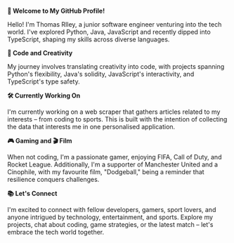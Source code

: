 **👋 Welcome to My GitHub Profile!**

Hello! I'm Thomas RIley, a junior software engineer venturing into the tech world. I've explored Python, Java, JavaScript and recently dipped into TypeScript, shaping my skills across diverse languages.

**🚀 Code and Creativity**

My journey involves translating creativity into code, with projects spanning Python's flexibility, Java's solidity, JavaScript's interactivity, and TypeScript's type safety.

**🛠️ Currently Working On**

I'm currently working on a web scraper that gathers articles related to my interests – from coding to sports. This is built with the intention of collecting the data that interests me in one personalised application.  

**🎮 Gaming and 🎬 Film**

When not coding, I'm a passionate gamer, enjoying FIFA, Call of Duty, and Rocket League. Additionally, I'm a supporter of Manchester United and a Cinophile, with my favourite film, "Dodgeball," being a reminder that resilience conquers challenges.


**📚 Let's Connect**

I'm excited to connect with fellow developers, gamers, sport lovers, and anyone intrigued by technology, entertainment, and sports. Explore my projects, chat about coding, game strategies, or the latest match – let's embrace the tech world together.

<!---
TRiley1/TRiley1 is a ✨ special ✨ repository because its `README.md` (this file) appears on your GitHub profile.
You can click the Preview link to take a look at your changes.
--->
